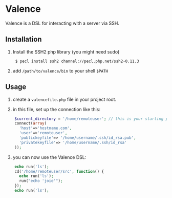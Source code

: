 Valence
=======

Valence is a DSL for interacting with a server via SSH.

Installation
------------

1. Install the SSH2 php library
  (you might need sudo)
  
        $ pecl install ssh2 channel://pecl.php.net/ssh2-0.11.3

2. add `/path/to/valence/bin` to your shell `$PATH`

Usage
-----

1. create a `valencefile.php` file in your project root.

2. in this file, set up the connection like this:
```php
    $current_directory = '/home/remoteuser'; // this is your starting path. must be set before the connect() call
    connect(array(
      'host'=>'hostname.com', 
      'user'=>'remoteuser',
      'publickeyfile'=> '/home/username/.ssh/id_rsa.pub',
      'privatekeyfile'=> '/home/username/.ssh/id_rsa'
    ));
```
3. you can now use the Valence DSL:
```php
    echo run('ls');
    cd('/home/remoteuser/src', function() {
      echo run('ls');
      run("echo 'joie'");
    });
    echo run('ls');
```


